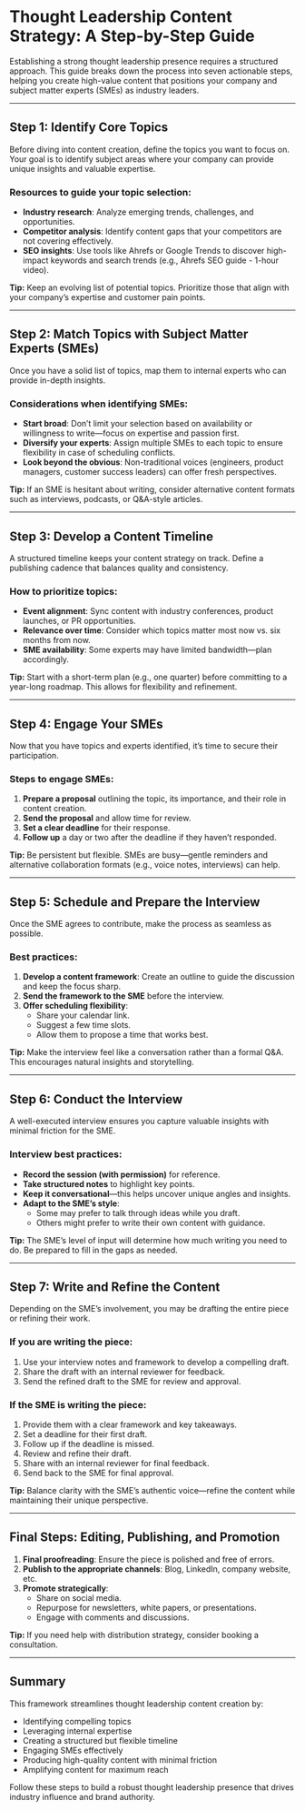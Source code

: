 # Thought Leadership Content Strategy: A Step-by-Step Guide

Establishing a strong thought leadership presence requires a structured approach. This guide breaks down the process into seven actionable steps, helping you create high-value content that positions your company and subject matter experts (SMEs) as industry leaders.

---

## Step 1: Identify Core Topics

Before diving into content creation, define the topics you want to focus on. Your goal is to identify subject areas where your company can provide unique insights and valuable expertise.

### Resources to guide your topic selection:

- **Industry research**: Analyze emerging trends, challenges, and opportunities.  
- **Competitor analysis**: Identify content gaps that your competitors are not covering effectively.  
- **SEO insights**: Use tools like Ahrefs or Google Trends to discover high-impact keywords and search trends (e.g., Ahrefs SEO guide \- 1-hour video).

**Tip:** Keep an evolving list of potential topics. Prioritize those that align with your company’s expertise and customer pain points.

---

## Step 2: Match Topics with Subject Matter Experts (SMEs)

Once you have a solid list of topics, map them to internal experts who can provide in-depth insights.

### Considerations when identifying SMEs:

- **Start broad**: Don’t limit your selection based on availability or willingness to write—focus on expertise and passion first.  
- **Diversify your experts**: Assign multiple SMEs to each topic to ensure flexibility in case of scheduling conflicts.  
- **Look beyond the obvious**: Non-traditional voices (engineers, product managers, customer success leaders) can offer fresh perspectives.

**Tip:** If an SME is hesitant about writing, consider alternative content formats such as interviews, podcasts, or Q\&A-style articles.

---

## Step 3: Develop a Content Timeline

A structured timeline keeps your content strategy on track. Define a publishing cadence that balances quality and consistency.

### How to prioritize topics:

- **Event alignment**: Sync content with industry conferences, product launches, or PR opportunities.  
- **Relevance over time**: Consider which topics matter most now vs. six months from now.  
- **SME availability**: Some experts may have limited bandwidth—plan accordingly.

**Tip:** Start with a short-term plan (e.g., one quarter) before committing to a year-long roadmap. This allows for flexibility and refinement.

---

## Step 4: Engage Your SMEs

Now that you have topics and experts identified, it’s time to secure their participation.

### Steps to engage SMEs:

1. **Prepare a proposal** outlining the topic, its importance, and their role in content creation.  
2. **Send the proposal** and allow time for review.  
3. **Set a clear deadline** for their response.  
4. **Follow up** a day or two after the deadline if they haven’t responded.

**Tip:** Be persistent but flexible. SMEs are busy—gentle reminders and alternative collaboration formats (e.g., voice notes, interviews) can help.

---

## Step 5: Schedule and Prepare the Interview

Once the SME agrees to contribute, make the process as seamless as possible.

### Best practices:

1. **Develop a content framework**: Create an outline to guide the discussion and keep the focus sharp.  
2. **Send the framework to the SME** before the interview.  
3. **Offer scheduling flexibility**:  
   - Share your calendar link.  
   - Suggest a few time slots.  
   - Allow them to propose a time that works best.

**Tip:** Make the interview feel like a conversation rather than a formal Q\&A. This encourages natural insights and storytelling.

---

## Step 6: Conduct the Interview

A well-executed interview ensures you capture valuable insights with minimal friction for the SME.

### Interview best practices:

- **Record the session (with permission)** for reference.  
- **Take structured notes** to highlight key points.  
- **Keep it conversational**—this helps uncover unique angles and insights.  
- **Adapt to the SME’s style**:  
  - Some may prefer to talk through ideas while you draft.  
  - Others might prefer to write their own content with guidance.

**Tip:** The SME’s level of input will determine how much writing you need to do. Be prepared to fill in the gaps as needed.

---

## Step 7: Write and Refine the Content

Depending on the SME’s involvement, you may be drafting the entire piece or refining their work.

### If you are writing the piece:

1. Use your interview notes and framework to develop a compelling draft.  
2. Share the draft with an internal reviewer for feedback.  
3. Send the refined draft to the SME for review and approval.

### If the SME is writing the piece:

1. Provide them with a clear framework and key takeaways.  
2. Set a deadline for their first draft.  
3. Follow up if the deadline is missed.  
4. Review and refine their draft.  
5. Share with an internal reviewer for final feedback.  
6. Send back to the SME for final approval.

**Tip:** Balance clarity with the SME’s authentic voice—refine the content while maintaining their unique perspective.

---

## Final Steps: Editing, Publishing, and Promotion

1. **Final proofreading**: Ensure the piece is polished and free of errors.  
2. **Publish to the appropriate channels**: Blog, LinkedIn, company website, etc.  
3. **Promote strategically**:  
   - Share on social media.  
   - Repurpose for newsletters, white papers, or presentations.  
   - Engage with comments and discussions.

**Tip:** If you need help with distribution strategy, consider booking a consultation.

---

## Summary

This framework streamlines thought leadership content creation by:

- Identifying compelling topics  
- Leveraging internal expertise  
- Creating a structured but flexible timeline  
- Engaging SMEs effectively  
- Producing high-quality content with minimal friction  
- Amplifying content for maximum reach

Follow these steps to build a robust thought leadership presence that drives industry influence and brand authority.  
